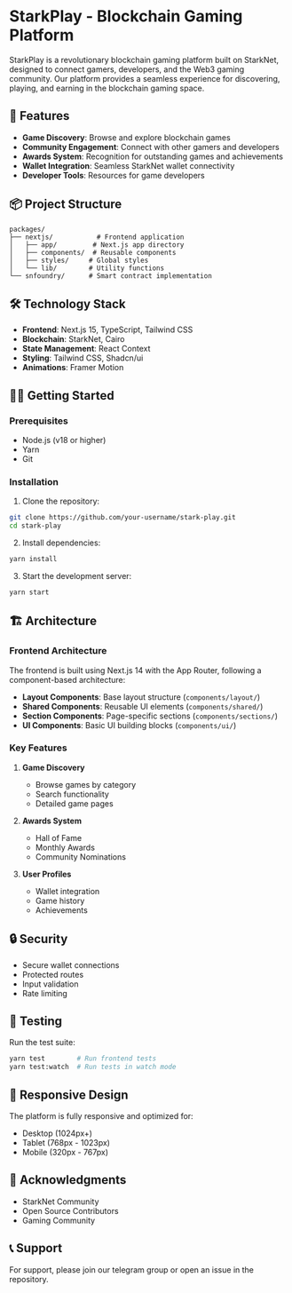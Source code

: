 # StarkPlay - Blockchain Gaming Platform

StarkPlay is a revolutionary blockchain gaming platform built on StarkNet, designed to connect gamers, developers, and the Web3 gaming community. Our platform provides a seamless experience for discovering, playing, and earning in the blockchain gaming space.

## 🚀 Features

- **Game Discovery**: Browse and explore blockchain games
- **Community Engagement**: Connect with other gamers and developers
- **Awards System**: Recognition for outstanding games and achievements
- **Wallet Integration**: Seamless StarkNet wallet connectivity
- **Developer Tools**: Resources for game developers

## 📦 Project Structure

```
packages/
├── nextjs/           # Frontend application
│   ├── app/         # Next.js app directory
│   ├── components/  # Reusable components
│   ├── styles/     # Global styles
│   └── lib/        # Utility functions
└── snfoundry/      # Smart contract implementation
```

## 🛠 Technology Stack

- **Frontend**: Next.js 15, TypeScript, Tailwind CSS
- **Blockchain**: StarkNet, Cairo
- **State Management**: React Context
- **Styling**: Tailwind CSS, Shadcn/ui
- **Animations**: Framer Motion

## 🏃‍♂️ Getting Started

### Prerequisites

- Node.js (v18 or higher)
- Yarn
- Git

### Installation

1. Clone the repository:
```bash
git clone https://github.com/your-username/stark-play.git
cd stark-play
```

2. Install dependencies:
```bash
yarn install
```

3. Start the development server:
```bash
yarn start
```

## 🏗 Architecture

### Frontend Architecture

The frontend is built using Next.js 14 with the App Router, following a component-based architecture:

- **Layout Components**: Base layout structure (`components/layout/`)
- **Shared Components**: Reusable UI elements (`components/shared/`)
- **Section Components**: Page-specific sections (`components/sections/`)
- **UI Components**: Basic UI building blocks (`components/ui/`)

### Key Features

1. **Game Discovery**
   - Browse games by category
   - Search functionality
   - Detailed game pages

2. **Awards System**
   - Hall of Fame
   - Monthly Awards
   - Community Nominations

3. **User Profiles**
   - Wallet integration
   - Game history
   - Achievements

## 🔒 Security

- Secure wallet connections
- Protected routes
- Input validation
- Rate limiting

## 🧪 Testing

Run the test suite:
```bash
yarn test        # Run frontend tests
yarn test:watch  # Run tests in watch mode
```

## 📱 Responsive Design

The platform is fully responsive and optimized for:
- Desktop (1024px+)
- Tablet (768px - 1023px)
- Mobile (320px - 767px)

## 🙏 Acknowledgments

- StarkNet Community
- Open Source Contributors
- Gaming Community

## 📞 Support

For support, please join our telegram group or open an issue in the repository.
